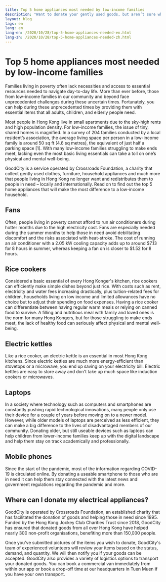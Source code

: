 ```yaml
---
title: Top 5 home appliances most needed by low-income families
description: "Want to donate your gently used goods, but aren’t sure where to start? Read on to discover the top 5 home appliances most needed by low-income families."
layout: blog
tags: en
lang: en
lang-en: /2020/10/28/top-5-home-appliances-needed-en.html
lang-zh: /2020/10/28/top-5-home-appliances-needed-zh.html
---
```


# Top 5 home appliances most needed by low-income families

Families living in poverty often lack necessities and access to essential resources needed to navigate day-to-day life. More than ever before, those from low-income families in our community and beyond face unprecedented challenges during these uncertain times. Fortunately, you can help during these unprecedented times by providing them with essential items that all adults, children, and elderly people need. 

Most people in Hong Kong live in small apartments due to the sky-high rents and high population density. For low-income families, the issue of tiny, shared homes is magnified. In a survey of 204 families conducted by a local resident’s association, the average living space per person in a low-income family is around 50 sq ft (4.6 sq metres), the equivalent of just half a parking space [1]. With many low-income families struggling to make ends meet, lacking even the most basic living essentials can take a toll on one’s physical and mental well-being.

GoodCity is a service operated by Crossroads Foundation, a charity that collect gently used clothes, furniture, household appliances and much more that people living in Hong Kong no longer want and redistributes them to people in need – locally and internationally. Read on to find out the top 5 home appliances that will make the most difference to a low-income household. 

## Fans

Often, people living in poverty cannot afford to run air conditioners during hotter months due to the high electricity cost. Fans are especially needed during the summer months to help those in need avoid debilitating discomfort and the risks associated with heat-stroke. The cost of running an air conditioner with a 2.05 kW cooling capacity adds up to around $7.13 for 8 hours in summer, whereas keeping a fan on is closer to $1.52 for 8 hours.

## Rice cookers

Considered a basic essential of every Hong Konger's kitchen, rice cookers can efficiently make simple dishes beyond just rice. With costs such as rent, electricity and water fees increasing drastically, plus tuition-related fees for children, households living on low income and limited allowances have no choice but to adjust their spending on food expenses. Having a rice cooker can differentiate between having regular warm meals or relying on canned food to survive. A filling and nutritious meal with family and loved ones is the norm for many Hong Kongers, but for those struggling to make ends meet, the lack of healthy food can seriously affect physical and mental well-being.  

## Electric kettles

Like a rice cooker, an electric kettle is an essential in most Hong Kong kitchens. Since electric kettles are much more energy-efficient than stovetops or a microwave, you end up saving on your electricity bill. Electric kettles are easy to store away and don't take up much space like induction cookers or microwaves. 

## Laptops

In a society where technology such as computers and smartphones are constantly pushing rapid technological innovations, many people only use their device for a couple of years before moving on to a newer model. However, while older models of laptops are perceived as less efficient, they can make a big difference to the lives of disadvantaged members of our community. Donating older, but still useable devices such as laptops can help children from lower-income families keep up with the digital landscape and help them stay on track academically and professionally.

## Mobile phones

Since the start of the pandemic, most of the information regarding COVID-19 is circulated online. By donating a useable smartphone to those who are in need it can help them stay connected with the latest news and government regulations regarding the pandemic and more. 

## Where can I donate my electrical appliances?


GoodCity is operated by Crossroads Foundation, an established charity that has facilitated the donation of goods and helping those in need since 1995. Funded by the Hong Kong Jockey Club Charities Trust since 2018, GoodCity has ensured that donated goods from all over Hong Kong have helped nearly 300 non-profit organisations, benefiting more than 150,000 people. 

Once you've submitted pictures of the items you wish to donate, GoodCity's team of experienced volunteers will review your items based on the status, demand, and quantity. We will then notify you if your goods can be accepted. GoodCity also provides a variety of logistics options to transport your donated goods. You can book a commercial van immediately from within our app or book a drop-off time at our headquarters in Tuen Muen if you have your own transport.
